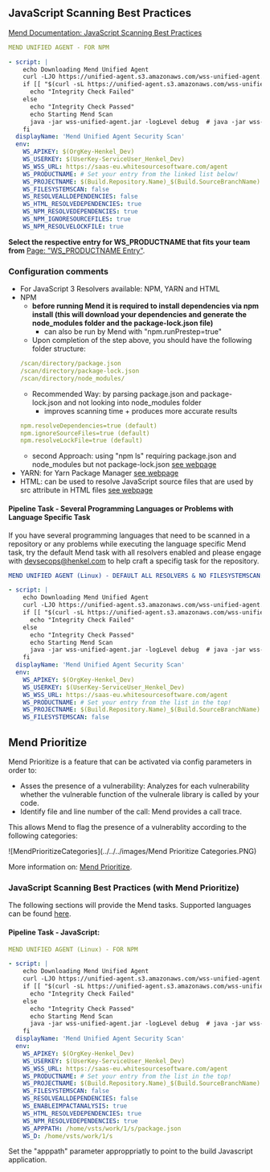 ## JavaScript Scanning Best Practices

[Mend Documentation: JavaScript Scanning Best Practices](https://docs.mend.io/bundle/wsk/page/javascript_best_practice_scanning.html)

```yaml
MEND UNIFIED AGENT - FOR NPM

- script: |
    echo Downloading Mend Unified Agent
    curl -LJO https://unified-agent.s3.amazonaws.com/wss-unified-agent.jar
    if [[ "$(curl -sL https://unified-agent.s3.amazonaws.com/wss-unified-agent.jar.sha256)" != "$(sha256sum wss-unified-agent.jar)" ]] ; then
      echo "Integrity Check Failed"
    else
      echo "Integrity Check Passed"
      echo Starting Mend Scan
      java -jar wss-unified-agent.jar -logLevel debug  # java -jar wss-unified-agent.jar -logLevel debug
    fi
  displayName: 'Mend Unified Agent Security Scan'
  env:
    WS_APIKEY: $(OrgKey-Henkel_Dev)
    WS_USERKEY: $(UserKey-ServiceUser_Henkel_Dev)
    WS_WSS_URL: https://saas-eu.whitesourcesoftware.com/agent 
    WS_PRODUCTNAME: # Set your entry from the linked list below!
    WS_PROJECTNAME: $(Build.Repository.Name)_$(Build.SourceBranchName)
    WS_FILESYSTEMSCAN: false
    WS_RESOLVEALLDEPENDENCIES: false
    WS_HTML_RESOLVEDEPENDENCIES: true
    WS_NPM_RESOLVEDEPENDENCIES: true
    WS_NPM_IGNORESOURCEFILES: true
    WS_NPM_RESOLVELOCKFILE: true
```

**Select the respective entry for WS_PRODUCTNAME that fits your team from** [Page: "WS_PRODUCTNAME Entry"](./ws-productname-setup.md). 








### Configuration comments

  - For JavaScript 3 Resolvers available: NPM, YARN and HTML
  - NPM
    - **before running Mend it is required to install dependencies via npm install (this will download your dependencies and generate the node_modules folder and the package-lock.json file)**
      - can also be run by Mend with "npm.runPrestep=true"
    - Upon completion of the step above, you should have the following folder structure:
    ```yaml
    /scan/directory/package.json
    /scan/directory/package-lock.json
    /scan/directory/node_modules/
    ```
    - Recommended Way: by parsing package.json and package-lock.json and not looking into node_modules folder
      - improves scanning time + produces more accurate results    
    ```yaml
    npm.resolveDependencies=true (default)
    npm.ignoreSourceFiles=true (default)
    npm.resolveLockFile=true (default)
    ```
    - second Approach: using "npm ls" requiring package.json and node_modules but not package-lock.json [see webpage](https://docs.mend.io/bundle/wsk/page/javascript_best_practice_scanning.html)
  - YARN: for Yarn Package Manager [see webpage](https://docs.mend.io/bundle/wsk/page/javascript_best_practice_scanning.html)
  - HTML: can be used to resolve JavaScript source files that are used by src attribute in HTML files [see webpage](https://docs.mend.io/bundle/wsk/page/javascript_best_practice_scanning.html)

#### Pipeline Task - Several Programming Languages or Problems with Language Specific Task
If you have several programming languages that need to be scanned in a repository or any problems while executing the language specific Mend task, try the default Mend task with all resolvers enabled and please engage with devsecops@henkel.com to help craft a specifig task for the repository.
 
```yaml
MEND UNIFIED AGENT (Linux) - DEFAULT ALL RESOLVERS & NO FILESYSTEMSCAN:

- script: |
    echo Downloading Mend Unified Agent
    curl -LJO https://unified-agent.s3.amazonaws.com/wss-unified-agent.jar
    if [[ "$(curl -sL https://unified-agent.s3.amazonaws.com/wss-unified-agent.jar.sha256)" != "$(sha256sum wss-unified-agent.jar)" ]] ; then
      echo "Integrity Check Failed"
    else
      echo "Integrity Check Passed"
      echo Starting Mend Scan
      java -jar wss-unified-agent.jar -logLevel debug  # java -jar wss-unified-agent.jar -logLevel debug
    fi
  displayName: 'Mend Unified Agent Security Scan'
  env:
    WS_APIKEY: $(OrgKey-Henkel_Dev)
    WS_USERKEY: $(UserKey-ServiceUser_Henkel_Dev)
    WS_WSS_URL: https://saas-eu.whitesourcesoftware.com/agent  
    WS_PRODUCTNAME: # Set your entry from the list in the top!
    WS_PROJECTNAME: $(Build.Repository.Name)_$(Build.SourceBranchName)
    WS_FILESYSTEMSCAN: false
```

##  Mend Prioritize
Mend Prioritize is a feature that can be activated via config parameters in order to:

- Asses the presence of a vulnerability: Analyzes for each vulnerability whether the vulnerable function of the vulnerale library is called by your code. 
- Identify file and line number of the call: Mend provides a call trace. 

This allows Mend to flag the presence of a vulnerablity according to the following categories:

![MendPrioritizeCategories](../../../images/Mend Prioritize Categories.PNG)

More information on: [Mend Prioritize](https://docs.mend.io/bundle/sca_user_guide/page/mend_prioritize.html).

### JavaScript Scanning Best Practices (with Mend Prioritize)

The following sections will provide the Mend tasks. Supported languages can be found [here](https://docs.mend.io/bundle/sca_user_guide/page/scanning_projects_with_mend_prioritize.html).


#### Pipeline Task - JavaScript:
```yaml
MEND UNIFIED AGENT (Linux) - FOR NPM

- script: |
    echo Downloading Mend Unified Agent
    curl -LJO https://unified-agent.s3.amazonaws.com/wss-unified-agent.jar
    if [[ "$(curl -sL https://unified-agent.s3.amazonaws.com/wss-unified-agent.jar.sha256)" != "$(sha256sum wss-unified-agent.jar)" ]] ; then
      echo "Integrity Check Failed"
    else
      echo "Integrity Check Passed"
      echo Starting Mend Scan
      java -jar wss-unified-agent.jar -logLevel debug  # java -jar wss-unified-agent.jar -logLevel debug
    fi
  displayName: 'Mend Unified Agent Security Scan'
  env:
    WS_APIKEY: $(OrgKey-Henkel_Dev)
    WS_USERKEY: $(UserKey-ServiceUser_Henkel_Dev)
    WS_WSS_URL: https://saas-eu.whitesourcesoftware.com/agent
    WS_PRODUCTNAME: # Set your entry from the list in the top!
    WS_PROJECTNAME: $(Build.Repository.Name)_$(Build.SourceBranchName)
    WS_FILESYSTEMSCAN: false
    WS_RESOLVEALLDEPENDENCIES: false
    WS_ENABLEIMPACTANALYSIS: true
    WS_HTML_RESOLVEDEPENDENCIES: true
    WS_NPM_RESOLVEDEPENDENCIES: true
    WS_APPPATH: /home/vsts/work/1/s/package.json
    WS_D: /home/vsts/work/1/s
```
Set the "apppath" parameter approppriatly to point to the build Javascript application.
